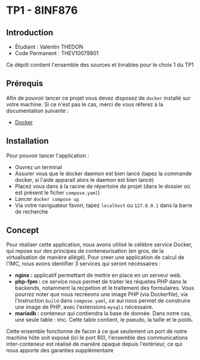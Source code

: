 # TP1 - 8INF876

## Introduction
* Étudiant : Valentin THEDON
* Code Permanent : THEV10079801

Ce dépôt contient l'ensemble des sources et livrables pour le choix 1 du TP1

## Prérequis

Afin de pouvoir lancer ce projet vous devez disposez de `docker` installé sur votre machine. Si ce n'est pas le cas, merci de vous réferez à la documentation suivante : 
* [Docker](https://docs.docker.com/get-docker/)

## Installation

Pour pouvoir lancer l'application : 
- Ouvrez un terminal
- Assurer vous que le docker daemon est bien lancé (tapez la commande docker, si l'aide apparait alors le daemon est bien lancé)
- Placez vous dans à la racine de répertoire de projet (dans le dossier où est présent le ficher `compose.yaml`)
- Lancer `docker compose up`
- Via votre naviguateur favori, tapez `localhost` ou `127.0.0.1` dans la barre de recherche

## Concept

Pour réaliser cette application, nous avons utilisé le célèbre service Docker, qui repose sur des principes de conteneurisation (en gros, de la virtualisation de manière allégé). Pour creer une application de calcul de l'IMC, nous avons identifier 3 services qui seront nécéssaires : 
* **nginx :** applicatif permettant de mettre en place en un serveur web.
* **php-fpm :** ce service nous permet de traiter les réquetes PHP dans le backends, notamment la recpetion et le traitement des formulaires. Vous pourrez noter que nous recréeons une image PHP (via Dockerfile), via l'instruction `build` dans `compose.yaml`, ce aui nous permet de construire une image de PHP, avec l'extensions `mysqli` nécessaire.
* **mariadb :** conteneur qui contiendra la base de donnée. Dans notre cas, une seule table : imc. Cette table contient, le pseudo, la taille et le poids.

Cette ensemble fonctionne de facon à ce que seulement un port de notre machine hôte soit exposé (ici le port 80), l'ensemble des communications inter-conteneur est réalisé de manière opaque depuis l'extèrieur, ce qui nous apporte des garanties supplémentaire

